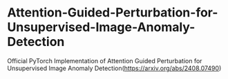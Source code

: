 # Attention-Guided-Perturbation-for-Unsupervised-Image-Anomaly-Detection
Official PyTorch Implementation of Attention Guided Perturbation for Unsupervised Image Anomaly Detection(https://arxiv.org/abs/2408.07490)
